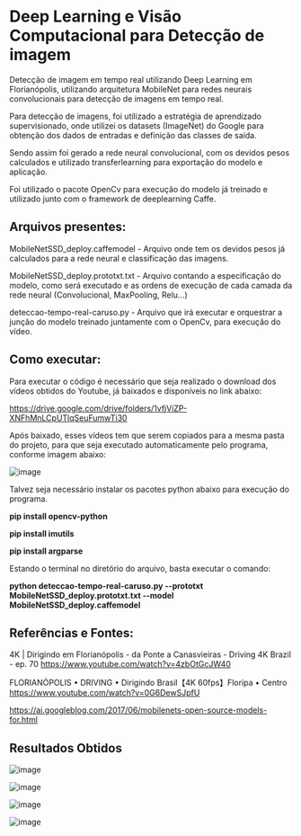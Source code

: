 # Deep Learning e Visão Computacional para Detecção de imagem
Detecção de imagem em tempo real utilizando Deep Learning em Florianópolis, utilizando arquitetura MobileNet para redes neurais convolucionais para detecção de imagens em tempo real.

Para detecção de imagens, foi utilizado a estratégia de aprendizado supervisionado, onde utilizei os datasets (ImageNet) do Google para obtenção dos dados de entradas e definição das classes de saída.

Sendo assim foi gerado a rede neural convolucional, com os devidos pesos calculados e utilizado transferlearning para exportação do modelo e aplicação.

Foi utilizado o pacote OpenCv para execução do modelo já treinado e utilizado junto com o framework de deeplearning Caffe.

## Arquivos presentes:

MobileNetSSD_deploy.caffemodel - Arquivo onde tem os devidos pesos já calculados para a rede neural e classificação das imagens.

MobileNetSSD_deploy.prototxt.txt - Arquivo contando a especificação do modelo, como será executado e as ordens de execução de cada camada da rede neural (Convolucional, MaxPooling, Relu...)

deteccao-tempo-real-caruso.py - Arquivo que irá executar e orquestrar a junção do modelo treinado juntamente com o OpenCv, para execução do vídeo.

## Como executar:

Para executar o código é necessário que seja realizado o download dos vídeos obtidos do Youtube, já baixados e disponíveis no link abaixo:

https://drive.google.com/drive/folders/1vfjViZP-XNFhMnLCpUTlqSeuFumwTi30

Após baixado, esses vídeos tem que serem copiados para a mesma pasta do projeto, para que seja executado automaticamente pelo programa, conforme imagem abaixo:

![image](https://user-images.githubusercontent.com/24361738/174684668-9d2d296c-b75c-47c8-ae3a-6a63c97fbff2.png)

Talvez seja necessário instalar os pacotes python abaixo para execução do programa.

**pip install opencv-python**

**pip install imutils**

**pip install argparse**

Estando o terminal no diretório do arquivo, basta executar o comando:

**python deteccao-tempo-real-caruso.py --prototxt MobileNetSSD_deploy.prototxt.txt --model MobileNetSSD_deploy.caffemodel**

## Referências e Fontes:

4K | Dirigindo em Florianópolis - da Ponte a Canasvieiras - Driving 4K Brazil - ep. 70
https://www.youtube.com/watch?v=4zbOtGcJW40

FLORIANÓPOLIS • DRIVING • Dirigindo Brasil【4K 60fps】Floripa • Centro
https://www.youtube.com/watch?v=0G6DewSJpfU

https://ai.googleblog.com/2017/06/mobilenets-open-source-models-for.html

## Resultados Obtidos

![image](https://user-images.githubusercontent.com/24361738/174685601-e990a121-915d-413b-8708-9c456f895c9e.png)

![image](https://user-images.githubusercontent.com/24361738/174685660-9d943766-5cc9-45b6-a573-393bf623b901.png)

![image](https://user-images.githubusercontent.com/24361738/174685780-df31ef19-c881-4f85-a491-74e06194027e.png)

![image](https://user-images.githubusercontent.com/24361738/174685848-b6964c2c-bcaf-4bd1-8a2f-b288c09062e1.png)
